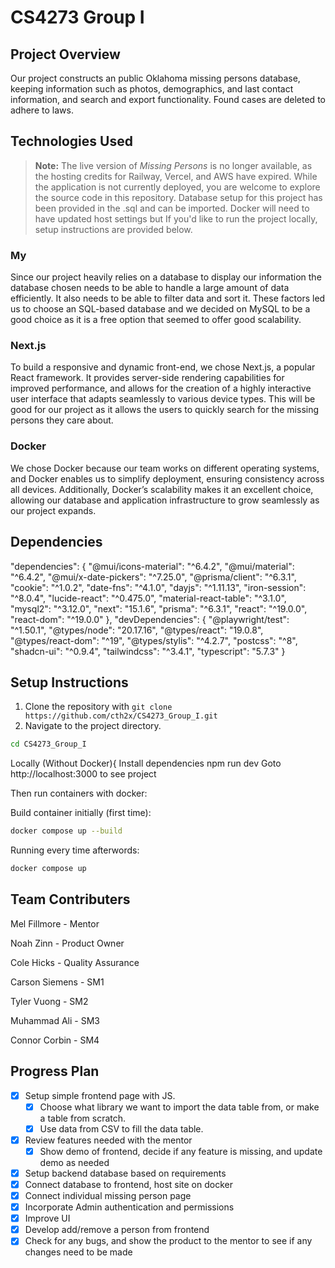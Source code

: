 # CS4273 Group I

## Project Overview
Our project constructs an public Oklahoma missing persons database, keeping information such as photos, demographics, and last contact information, and search and export functionality. Found cases are deleted to adhere to laws.

## Technologies Used
> **Note:** The live version of *Missing Persons* is no longer available, as the hosting credits for Railway, Vercel, and AWS have expired. While the application is not currently deployed, you are welcome to explore the source code in this repository. Database setup for this project has been provided in the .sql and can be imported. Docker will need to have updated host settings but If you'd like to run the project locally, setup instructions are provided below.
### My
Since our project heavily relies on a database to display our information the database chosen needs to be able to handle a large amount of data efficiently. It also needs to be able to filter data and sort it. These factors led us to choose an SQL-based database and we decided on MySQL to be a good choice as it is a free option that seemed to offer good scalability. 

### Next.js
To build a responsive and dynamic front-end, we chose Next.js, a popular React framework. It provides server-side rendering capabilities for improved performance, and allows for the creation of a highly interactive user interface that adapts seamlessly to various device types. This will be good for our project as it allows the users to quickly search for the missing persons they care about. 

### Docker
We chose Docker because our team works on different operating systems, and Docker enables us to simplify deployment, ensuring consistency across all devices. Additionally, Docker’s scalability makes it an excellent choice, allowing our database and application infrastructure to grow seamlessly as our project expands.

## Dependencies
 "dependencies": {
    "@mui/icons-material": "^6.4.2",
    "@mui/material": "^6.4.2",
    "@mui/x-date-pickers": "^7.25.0",
    "@prisma/client": "^6.3.1",
    "cookie": "^1.0.2",
    "date-fns": "^4.1.0",
    "dayjs": "^1.11.13",
    "iron-session": "^8.0.4",
    "lucide-react": "^0.475.0",
    "material-react-table": "^3.1.0",
    "mysql2": "^3.12.0",
    "next": "15.1.6",
    "prisma": "^6.3.1",
    "react": "^19.0.0",
    "react-dom": "^19.0.0"
  },
  "devDependencies": {
    "@playwright/test": "^1.50.1",
    "@types/node": "20.17.16",
    "@types/react": "19.0.8",
    "@types/react-dom": "^19",
    "@types/stylis": "^4.2.7",
    "postcss": "^8",
    "shadcn-ui": "^0.9.4",
    "tailwindcss": "^3.4.1",
    "typescript": "5.7.3"
  }

## Setup Instructions
1. Clone the repository with `git clone https://github.com/cth2x/CS4273_Group_I.git`
2. Navigate to the project directory.
  ```bash
cd CS4273_Group_I
```
Locally (Without Docker){
Install dependencies
npm run dev
Goto http://localhost:3000 to see project

Then run containers with docker:

Build container initially (first time):
```bash
docker compose up --build
```

Running every time afterwords:

```bash
docker compose up
```



## Team Contributers
Mel Fillmore - Mentor

Noah Zinn - Product Owner

Cole Hicks - Quality Assurance

Carson Siemens - SM1

Tyler Vuong - SM2

Muhammad Ali - SM3

Connor Corbin - SM4

## Progress Plan
- [X] Setup simple frontend page with JS.
  - [X] Choose what library we want to import the data table from, or make a table from scratch.
  - [X] Use data from CSV to fill the data table.
- [X] Review features needed with the mentor
  - [X] Show demo of frontend, decide if any feature is missing, and update demo as needed
- [X] Setup backend database based on requirements
- [X] Connect database to frontend, host site on docker
- [X] Connect individual missing person page
- [X] Incorporate Admin authentication and permissions
- [X] Improve UI
- [X] Develop add/remove a person from frontend
- [X] Check for any bugs, and show the product to the mentor to see if any changes need to be made
